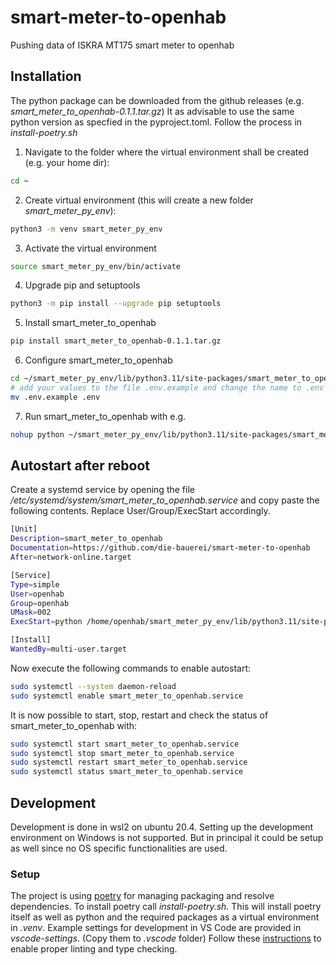# smart-meter-to-openhab
Pushing data of ISKRA MT175 smart meter to openhab

## Installation ##
The python package can be downloaded from the github releases (e.g. *smart_meter_to_openhab-0.1.1.tar.gz*)
It as advisable to use the same python version as specfied in the pyproject.toml.
Follow the process in *install-poetry.sh* 

1. Navigate to the folder where the virtual environment shall be created (e.g. your home dir):
```bash
cd ~
```
2. Create virtual environment (this will create a new folder *smart_meter_py_env*):
```bash
python3 -m venv smart_meter_py_env
```
3. Activate the virtual environment
```bash
source smart_meter_py_env/bin/activate
```
4. Upgrade pip and setuptools
```bash
python3 -m pip install --upgrade pip setuptools
```
5. Install smart_meter_to_openhab
```bash
pip install smart_meter_to_openhab-0.1.1.tar.gz
```
6. Configure smart_meter_to_openhab
```bash
cd ~/smart_meter_py_env/lib/python3.11/site-packages/smart_meter_to_openhab
# add your values to the file .env.example and change the name to .env
mv .env.example .env
```
7. Run smart_meter_to_openhab with e.g.
```bash
nohup python ~/smart_meter_py_env/lib/python3.11/site-packages/smart_meter_to_openhab_scripts/main.py --logfile ~/smart_meter.log --verbose &
```

## Autostart after reboot ##
Create a systemd service by opening the file */etc/systemd/system/smart_meter_to_openhab.service* and copy paste the following contents. Replace User/Group/ExecStart accordingly. 
```bash
[Unit]
Description=smart_meter_to_openhab
Documentation=https://github.com/die-bauerei/smart-meter-to-openhab
After=network-online.target

[Service]
Type=simple
User=openhab
Group=openhab
UMask=002
ExecStart=python /home/openhab/smart_meter_py_env/lib/python3.11/site-packages/smart_meter_to_openhab_scripts/main.py --logfile ~/smart_meter.log

[Install]
WantedBy=multi-user.target
```

Now execute the following commands to enable autostart:
```bash
sudo systemctl --system daemon-reload
sudo systemctl enable smart_meter_to_openhab.service
```

It is now possible to start, stop, restart and check the status of smart_meter_to_openhab with:
```bash
sudo systemctl start smart_meter_to_openhab.service
sudo systemctl stop smart_meter_to_openhab.service
sudo systemctl restart smart_meter_to_openhab.service
sudo systemctl status smart_meter_to_openhab.service
```

## Development ##
Development is done in wsl2 on ubuntu 20.4.
Setting up the development environment on Windows is not supported. But in principal it could be setup as well since no OS specific functionalities are used.

### Setup ###
The project is using [poetry](https://python-poetry.org/) for managing packaging and resolve dependencies.
To install poetry call *install-poetry.sh*. This will install poetry itself as well as python and the required packages as a virtual environment in *.venv*.
Example settings for development in VS Code are provided in *vscode-settings*. (Copy them to *.vscode* folder)
Follow these [instructions](https://docs.pydantic.dev/latest/integrations/visual_studio_code/) to enable proper linting and type checking. 